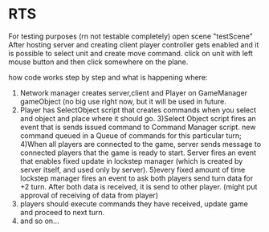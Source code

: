 # RTS
For testing purposes (rn not  testable completely) open scene "testScene"
After hosting server and creating client player controller gets enabled and it is possible to select unit and create move command.
click on unit with left mouse button and then click somewhere on the plane.

how code works step by step and what is happening where:
1) Network manager creates server,client and Player on GameManager gameObject (no big use right now, but it will be used in future.
2) Player has SelectObject script that creates commands when you select and object and place where it should go.
3)Select Object script fires an event that is sends issued command to Command Manager script. new command queued in a  Queue of commands for this particular turn;
4)When all players are connected to the game, server sends message to connected players that the game is ready to start. Server fires an event that enables fixed update in lockstep manager (which is created by server itself, and used only by server). 
5)every fixed amount of time lockstep manager fires an event  to ask both players send turn data for +2 turn. After both data is received, it is send to other player. (might put approval of receiving of data from player) 
6) players should execute commands they have received, update  game and proceed to next turn. 
7) and so on...
